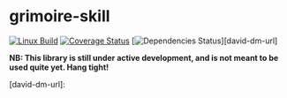 # grimoire-skill

[![Linux Build][travis-image]][travis-url]
[![Coverage Status][coveralls-image]][coveralls-url]
[![Dependencies Status][david-dm-image]][david-dm-url]

**NB: This library is still under active development, and is not meant to be used quite yet. Hang tight!**

[travis-image]: https://img.shields.io/travis/grimoirejs/grimoire-skill/master.svg?label=linux
[travis-url]: https://travis-ci.org/grimoirejs/grimoire-skill/
[coveralls-image]: https://coveralls.io/repos/grimoirejs/grimoire-skill/badge.svg?branch=master&service=github
[coveralls-url]: https://coveralls.io/github/grimoirejs/grimoire-skill?branch=master
[david-dm-image]: https://david-dm.org/grimoirejs/grimoire-skill.svg
[david-dm-url]: 